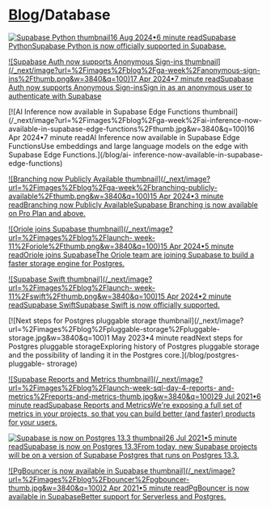 # [Blog](/blog)/Database

[![Supabase Python
thumbnail](/_next/image?url=%2Fimages%2Fblog%2Flw12%2Fday-5%2Fthumb_python.png&w=3840&q=100)16
Aug 2024•6 minute readSupabase PythonSupabase Python is now officially
supported in Supabase.](/blog/python-support)

[![Supabase Auth now supports Anonymous Sign-ins
thumbnail](/_next/image?url=%2Fimages%2Fblog%2Fga-week%2Fanonymous-sign-
ins%2Fthumb.png&w=3840&q=100)17 Apr 2024•7 minute readSupabase Auth now
supports Anonymous Sign-insSign in as an anonymous user to authenticate with
Supabase](/blog/anonymous-sign-ins)

[![AI Inference now available in Supabase Edge Functions
thumbnail](/_next/image?url=%2Fimages%2Fblog%2Fga-week%2Fai-inference-now-
available-in-supabase-edge-functions%2Fthumb.jpg&w=3840&q=100)16 Apr 2024•7
minute readAI Inference now available in Supabase Edge FunctionsUse embeddings
and large language models on the edge with Supabase Edge Functions.](/blog/ai-
inference-now-available-in-supabase-edge-functions)

[![Branching now Publicly Available
thumbnail](/_next/image?url=%2Fimages%2Fblog%2Fga-week%2Fbranching-publicly-
available%2Fthumb.png&w=3840&q=100)15 Apr 2024•3 minute readBranching now
Publicly AvailableSupabase Branching is now available on Pro Plan and
above.](/blog/branching-publicly-available)

[![Oriole joins Supabase
thumbnail](/_next/image?url=%2Fimages%2Fblog%2Flaunch-
week-11%2Foriole%2Fthumb.png&w=3840&q=100)15 Apr 2024•5 minute readOriole
joins SupabaseThe Oriole team are joining Supabase to build a faster storage
engine for Postgres.](/blog/supabase-acquires-oriole)

[![Supabase Swift thumbnail](/_next/image?url=%2Fimages%2Fblog%2Flaunch-
week-11%2Fswift%2Fthumb.png&w=3840&q=100)15 Apr 2024•2 minute readSupabase
SwiftSupabase Swift is now officially supported.](/blog/supabase-swift)

[![Next steps for Postgres pluggable storage
thumbnail](/_next/image?url=%2Fimages%2Fblog%2Fpluggable-storage%2Fpluggable-
storage.jpg&w=3840&q=100)1 May 2023•4 minute readNext steps for Postgres
pluggable storageExploring history of Postgres pluggable storage and the
possibility of landing it in the Postgres core.](/blog/postgres-pluggable-
strorage)

[![Supabase Reports and Metrics
thumbnail](/_next/image?url=%2Fimages%2Fblog%2Flaunch-week-sql-day-4-reports-
and-metrics%2Freports-and-metrics-thumb.jpg&w=3840&q=100)29 Jul 2021•6 minute
readSupabase Reports and MetricsWe're exposing a full set of metrics in your
projects, so that you can build better (and faster) products for your
users.](/blog/supabase-reports-and-metrics)

[![Supabase is now on Postgres 13.3
thumbnail](/_next/image?url=%2Fimages%2Fblog%2Fpg13%2Fpostgres-13-thumb.jpg&w=3840&q=100)26
Jul 2021•5 minute readSupabase is now on Postgres 13.3From today, new Supabase
projects will be on a version of Supabase Postgres that runs on Postgres
13.3.](/blog/supabase-postgres-13)

[![PgBouncer is now available in Supabase
thumbnail](/_next/image?url=%2Fimages%2Fblog%2Fbouncer%2Fpgbouncer-
thumb.jpg&w=3840&q=100)2 Apr 2021•5 minute readPgBouncer is now available in
SupabaseBetter support for Serverless and Postgres.](/blog/supabase-pgbouncer)

